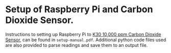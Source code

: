 # Setup of Raspberry Pi and Carbon Dioxide Sensor. 

Instructions to setting up Raspberry Pi to [K30 10,000 ppm Carbon Dioxide Sensor](https://www.co2meter.com/products/k-30-co2-sensor-module), can be found in `setup-manual.pdf`. Additional python code files used are also provided to parse readings and save them to an output file. 
